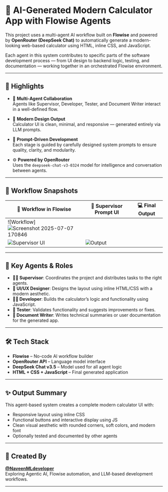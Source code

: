 # 🧮 AI-Generated Modern Calculator App with Flowise Agents

This project uses a multi-agent AI workflow built on **Flowise** and powered by **OpenRouter (DeepSeek Chat)** to automatically generate a modern-looking web-based calculator using HTML, inline CSS, and JavaScript.

Each agent in this system contributes to specific parts of the software development process — from UI design to backend logic, testing, and documentation — working together in an orchestrated Flowise environment.

---

## 🌟 Highlights

- 🔧 **Multi-Agent Collaboration**  
  Agents like Supervisor, Developer, Tester, and Document Writer interact in a well-defined flow.

- 🎨 **Modern Design Output**  
  Calculator UI is clean, minimal, and responsive — generated entirely via LLM prompts.

- 💬 **Prompt-Driven Development**  
  Each stage is guided by carefully designed system prompts to ensure quality, clarity, and modularity.

- ⚙️ **Powered by OpenRouter**  
  Uses the `deepseek-chat-v3-0324` model for intelligence and conversation between agents.

---

## 📸 Workflow Snapshots

| 🧠 Workflow in Flowise | 📐 Supervisor Prompt UI | 💻 Final Output |
|------------------------|-------------------------|------------------|
| ![Workflow]![Screenshot 2025-07-07 170846](https://github.com/user-attachments/assets/3a6b9016-c31c-4421-beb2-9d4abc3d51a4)
 | ![Supervisor UI](./screenshots/supervisor_ui.png) | ![Output](./screenshots/calculator_output.png) |

---

## 🧠 Key Agents & Roles

- **👨‍💼 Supervisor**: Coordinates the project and distributes tasks to the right agents.
- **🎨 UI/UX Designer**: Designs the layout using inline HTML/CSS with a modern aesthetic.
- **👨‍💻 Developer**: Builds the calculator’s logic and functionality using JavaScript.
- **🧪 Tester**: Validates functionality and suggests improvements or fixes.
- **📄 Document Writer**: Writes technical summaries or user documentation for the generated app.

---

## 🛠️ Tech Stack

- **Flowise** – No-code AI workflow builder
- **OpenRouter API** – Language model interface
- **DeepSeek Chat v3.5** – Model used for all agent logic
- **HTML + CSS + JavaScript** – Final generated application

---

## ✨ Output Summary

This agent-based system creates a complete modern calculator UI with:
- Responsive layout using inline CSS
- Functional buttons and interactive display using JS
- Clean visual aesthetic with rounded corners, soft colors, and modern font
- Optionally tested and documented by other agents

---

## 🙌 Created By

**[@NaveenMLdeveloper](https://github.com/NaveenMLdeveloper)**  
Exploring Agentic AI, Flowise automation, and LLM-based development workflows.

---


